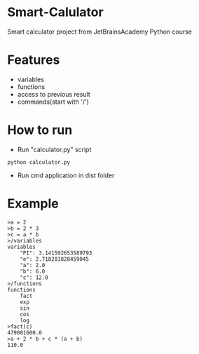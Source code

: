# Smart-Calulator
Smart calculator project from JetBrainsAcademy Python course
# Features
* variables
* functions
* access to previous result
* commands(start with '/')
# How to run
* Run "calculator.py" script
```
python calculator.py
```
* Run cmd application in dist folder
# Example
```
>a = 2
>b = 2 * 3
>c = a * b
>/variables
variables
    "PI": 3.141592653589793
    "e": 2.718281828459045
    "a": 2.0
    "b": 6.0
    "c": 12.0
>/functions
functions
    fact
    exp
    sin
    cos
    log
>fact(c)
479001600.0
>a + 2 * b + c * (a + b)
110.0
```
